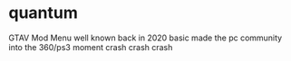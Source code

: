 # quantum
GTAV Mod Menu well known back in 2020 basic made the pc community into the 360/ps3 moment crash crash crash
